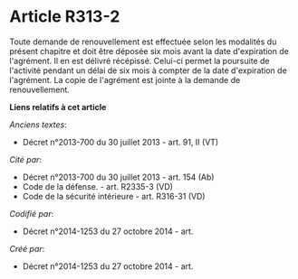 # Article R313-2

Toute demande de renouvellement est effectuée selon les modalités du présent chapitre et doit être déposée six mois avant la
date d'expiration de l'agrément. Il en est délivré récépissé. Celui-ci permet la poursuite de l'activité pendant un délai de
six mois à compter de la date d'expiration de l'agrément. La copie de l'agrément est jointe à la demande de renouvellement.

**Liens relatifs à cet article**

_Anciens textes_:

  - Décret n°2013-700 du 30 juillet 2013 - art. 91, II (VT)

_Cité par_:

  - Décret n°2013-700 du 30 juillet 2013 - art. 154 (Ab)
  - Code de la défense. - art. R2335-3 (VD)
  - Code de la sécurité intérieure - art. R316-31 (VD)

_Codifié par_:

  - Décret n°2014-1253 du 27 octobre 2014 - art.

_Créé par_:

  - Décret n°2014-1253 du 27 octobre 2014 - art.
